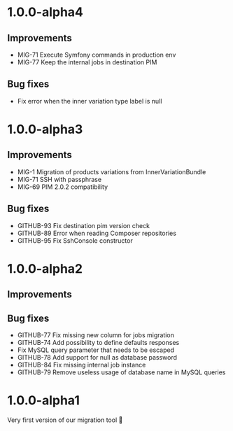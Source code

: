 # 1.0.0-alpha4

## Improvements

- MIG-71 Execute Symfony commands in production env
- MIG-77 Keep the internal jobs in destination PIM

## Bug fixes

- Fix error when the inner variation type label is null

# 1.0.0-alpha3

## Improvements

- MIG-1 Migration of products variations from InnerVariationBundle
- MIG-71 SSH with passphrase
- MIG-69 PIM 2.0.2 compatibility

## Bug fixes

- GITHUB-93 Fix destination pim version check
- GITHUB-89 Error when reading Composer repositories
- GITHUB-95 Fix SshConsole constructor

# 1.0.0-alpha2

## Improvements

## Bug fixes

- GITHUB-77 Fix missing new column for jobs migration
- GITHUB-74 Add possibility to define defaults responses
- Fix MySQL query parameter that needs to be escaped
- GITHUB-78 Add support for null as database password
- GITHUB-84 Fix missing internal job instance
- GITHUB-79 Remove useless usage of database name in MySQL queries

# 1.0.0-alpha1

Very first version of our migration tool :rocket:

